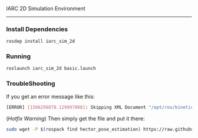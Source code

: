 IARC 2D Simulation Environment

---

### Install Dependencies

```bash
rosdep install iarc_sim_2d
```

### Running

```bash
roslaunch iarc_sim_2d basic.launch
```

### TroubleShooting

If you get an error message like this:

```bash
[ERROR] [1506298878.129997008]: Skipping XML Document "/opt/ros/kinetic/share/hector_pose_estimation/hector_pose_estimation_nodelets.xml" which had no Root Element.  This likely means the XML is malformed or missing.
```

(*Hotfix Warning*) Then simply get the file and put it there:

```bash
sudo wget -P $(rospack find hector_pose_estimation) https://raw.githubusercontent.com/tu-darmstadt-ros-pkg/hector_localization/catkin/hector_pose_estimation/hector_pose_estimation_nodelets.xml
```
